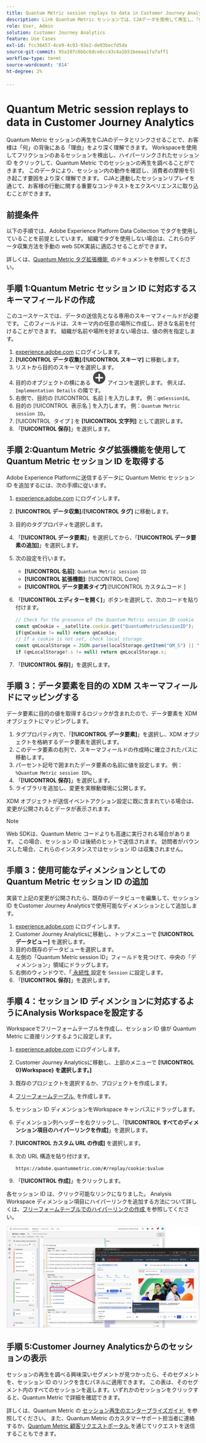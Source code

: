 ```yaml
---
title: Quantum Metric session replays to data in Customer Journey Analytics
description: Link Quantum Metric セッションでは、CJAデータを使用して再生し、「何」の背後にある「理由」をより深く理解します。
role: User, Admin
solution: Customer Journey Analytics
feature: Use Cases
exl-id: fcc36457-4ce9-4c93-93e2-de03becfd5da
source-git-commit: 95a107c6bbc6dce6cc43c4a1b51beeaa1fa7aff1
workflow-type: tm+mt
source-wordcount: '814'
ht-degree: 2%

---
```


# Quantum Metric session replays to data in Customer Journey Analytics

Quantum Metric セッションの再生をCJAのデータとリンクさせることで、お客様は「何」の背後にある「理由」をより深く理解できます。  Workspaceを使用してフリクションのあるセッションを検出し、ハイパーリンクされたセッション ID をクリックして、Quantum Metric でのセッションの再生を調べることができます。  このデータにより、セッション内の動作を確認し、消費者の摩擦を引き起こす要因をより深く理解できます。  CJAと連動したセッションリプレイを通じて、お客様の行動に関する重要なコンテキストをエクスペリエンスに取り込むことができます。

## 前提条件

以下の手順では、Adobe Experience Platform Data Collection でタグを使用していることを前提としています。 組織でタグを使用しない場合は、これらのデータ収集方法を手動の web SDK実装に適応させることができます。

詳しくは、[Quantum Metric タグ拡張機能 &#x200B;](https://experienceleague.adobe.com/ja/docs/experience-platform/destinations/catalog/analytics/quantum-metric) のドキュメントを参照してください。

## 手順 1:Quantum Metric セッション ID に対応するスキーマフィールドの作成

このユースケースでは、データの送信先となる専用のスキーマフィールドが必要です。 このフィールドは、スキーマ内の任意の場所に作成し、好きな名前を付けることができます。 組織が名前や場所を好まない場合は、値の例を指定します。

1. [experience.adobe.com](https://experience.adobe.com) にログインします。
1. **[!UICONTROL データ収集]**/**[!UICONTROL スキーマ]** に移動します。
1. リストから目的のスキーマを選択します。
1. 目的のオブジェクトの横にある ![&#x200B; フィールドを追加 &#x200B;](/help/assets/icons/AddCircle.svg) アイコンを選択します。 例えば、`Implementation Details` の隣です。
1. 右側で、目的の [!UICONTROL &#x200B; 名前 &#x200B;] を入力します。 例：`qmSessionId`。
1. 目的の [!UICONTROL &#x200B; 表示名 &#x200B;] を入力します。 例：`Quantum Metric session ID`。
1. [!UICONTROL &#x200B; タイプ &#x200B;] を **[!UICONTROL 文字列]** として選択します。
1. 「**[!UICONTROL 保存]**」を選択します。

## 手順 2:Quantum Metric タグ拡張機能を使用して Quantum Metric セッション ID を取得する

Adobe Experience Platformに送信するデータに Quantum Metric セッション ID を追加するには、次の手順に従います。

1. [experience.adobe.com](https://experience.adobe.com) にログインします。
1. **[!UICONTROL データ収集]**/**[!UICONTROL タグ]** に移動します。
1. 目的のタグプロパティを選択します。
1. 「**[!UICONTROL データ要素]**」を選択してから、「**[!UICONTROL データ要素の追加]**」を選択します。
1. 次の設定を行います。
   * **[!UICONTROL 名前]**: `Quantum Metric session ID`
   * **[!UICONTROL 拡張機能]**: [!UICONTROL Core]
   * **[!UICONTROL データ要素タイプ]**:[!UICONTROL &#x200B; カスタムコード &#x200B;]
1. 「**[!UICONTROL エディターを開く]**」ボタンを選択して、次のコードを貼り付けます。

   ```js
   // Check for the presence of the Quantum Metric session ID cookie
   const qmCookie = _satellite.cookie.get("QuantumMetricSessionID");
   if(qmCookie != null) return qmCookie;
   // If a cookie is not set, check local storage
   const qmLocalStorage = JSON.parse(localStorage.getItem("QM_S") || "{}");
   if (qmLocalStorage?.s != null) return qmLocalStorage.s;
   ```

1. 「**[!UICONTROL 保存]**」を選択します。

## 手順 3：データ要素を目的の XDM スキーマフィールドにマッピングする

データ要素に目的の値を取得するロジックが含まれたので、データ要素を XDM オブジェクトにマッピングします。

1. タグプロパティ内で、「**[!UICONTROL データ要素]**」を選択し、XDM オブジェクトを格納するデータ要素を選択します。
1. このデータ要素の右列で、スキーマフィールドの作成時に確立されたパスに移動します。
1. パーセント記号で囲まれたデータ要素の名前に値を設定します。 例：`%Quantum Metric session ID%`。
1. 「**[!UICONTROL 保存]**」を選択します。
1. ライブラリを追加し、変更を実稼動環境に公開します。

XDM オブジェクトが送信イベントアクション設定に既に含まれている場合は、変更が公開されるとデータが表示されます。

>[!NOTE]
>
>Web SDKは、Quantum Metric コードよりも高速に実行される場合があります。 この場合、セッション ID は後続のヒットで送信されます。 訪問者がバウンスした場合、これらのインスタンスではセッション ID は収集されません。

## 手順 3：使用可能なディメンションとしての Quantum Metric セッション ID の追加

実装で上記の変更が公開されたら、既存のデータビューを編集して、セッション ID をCustomer Journey Analyticsで使用可能なディメンションとして追加します。

1. [experience.adobe.com](https://experience.adobe.com) にログインします。
1. Customer Journey Analyticsに移動し、トップメニューで **[!UICONTROL データビュー]** を選択します。
1. 目的の既存のデータビューを選択します。
1. 左側の「Quantum Metric session ID」フィールドを見つけて、中央の「ディメンション」領域にドラッグします。
1. 右側のウィンドウで、「[&#x200B; 永続性 &#x200B;](/help/data-views/component-settings/persistence.md) 設定を `Session` に設定します。
1. 「**[!UICONTROL 保存]**」を選択します。

## 手順 4：セッション ID ディメンションに対応するようにAnalysis Workspaceを設定する

Workspaceでフリーフォームテーブルを作成し、セッション ID 値が Quantum Metric に直接リンクするように設定します。

1. [experience.adobe.com](https://experience.adobe.com) にログインします。
1. Customer Journey Analyticsに移動し、上部のメニューで **[!UICONTROL 0&rbrace;Workspace&rbrace; を選択します。]**
1. 既存のプロジェクトを選択するか、プロジェクトを作成します。
1. [&#x200B; フリーフォームテーブル &#x200B;](/help/analysis-workspace/visualizations/freeform-table/freeform-table.md) を作成します。
1. セッション ID ディメンションをWorkspace キャンバスにドラッグします。
1. ディメンション列ヘッダーを右クリックし、「**[!UICONTROL すべてのディメンション項目のハイパーリンクを作成]**」を選択します。
1. **[!UICONTROL カスタム URL の作成]** を選択します。
1. 次の URL 構造を貼り付けます。

   ```
   https://adobe.quantummetric.com/#/replay/cookie:$value
   ```

1. 「**[!UICONTROL 作成]**」をクリックします。

各セッション ID は、クリック可能なリンクになりました。 Analysis Workspace ディメンション項目にハイパーリンクを追加する方法について詳しくは、[&#x200B; フリーフォームテーブルでのハイパーリンクの作成 &#x200B;](/help/analysis-workspace/visualizations/freeform-table/freeform-table-hyperlinks.md) を参照してください。

![&#x200B; セッションの再生 &#x200B;](assets/session-replay.png)

## 手順 5:Customer Journey Analyticsからのセッションの表示

セッションの再生を調べる興味深いセグメントが見つかったら、そのセグメントを、セッション ID のリンクを含むパネルに適用できます。 この表は、そのセグメント内のすべてのセッションを返します。いずれかのセッションをクリックすると、Quantum Metric で詳細を確認できます。

詳しくは、Quantum Metric の [&#x200B; セッション再生のエンタープライズガイド &#x200B;](https://www.quantummetric.com/resources/ebook/the-enterprise-guide-to-session-replay) を参照してください。 また、Quantum Metric のカスタマーサポート担当者に連絡するか、[Quantum Metric 顧客リクエストポータル &#x200B;](https://community.quantummetric.com/s/public-support-page) を通じてリクエストを送信することもできます。

